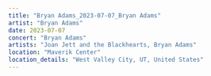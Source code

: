 ```yaml
---
title: "Bryan Adams_2023-07-07_Bryan Adams"
artist: "Bryan Adams"
date: 2023-07-07
concert: "Bryan Adams"
artists: "Joan Jett and the Blackhearts, Bryan Adams"
location: "Maverik Center"
location_details: "West Valley City, UT, United States"
---
```

